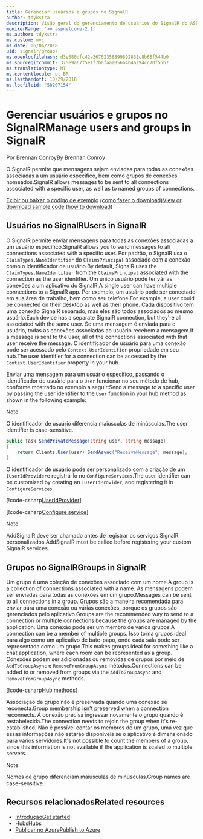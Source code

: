 ```yaml
---
title: Gerenciar usuários e grupos no SignalR
author: tdykstra
description: Visão geral do gerenciamento de usuários do SignalR do ASP.NET Core e o grupo.
monikerRange: '>= aspnetcore-2.1'
ms.author: tdykstra
ms.custom: mvc
ms.date: 06/04/2018
uid: signalr/groups
ms.openlocfilehash: d3e580dfc42a36762358899892831c8b68f544b0
ms.sourcegitcommit: 375e9a67f5e1f7b0faaa056b4b46294cc70f55b7
ms.translationtype: MT
ms.contentlocale: pt-BR
ms.lasthandoff: 10/29/2018
ms.locfileid: "50207154"
---
```

# <a name="manage-users-and-groups-in-signalr"></a><span data-ttu-id="1a969-103">Gerenciar usuários e grupos no SignalR</span><span class="sxs-lookup"><span data-stu-id="1a969-103">Manage users and groups in SignalR</span></span>

<span data-ttu-id="1a969-104">Por [Brennan Conroy](https://github.com/BrennanConroy)</span><span class="sxs-lookup"><span data-stu-id="1a969-104">By [Brennan Conroy](https://github.com/BrennanConroy)</span></span>

<span data-ttu-id="1a969-105">O SignalR permite que mensagens sejam enviadas para todas as conexões associadas a um usuário específico, bem como grupos de conexões nomeados.</span><span class="sxs-lookup"><span data-stu-id="1a969-105">SignalR allows messages to be sent to all connections associated with a specific user, as well as to named groups of connections.</span></span>

<span data-ttu-id="1a969-106">[Exibir ou baixar o código de exemplo](https://github.com/aspnet/Docs/tree/master/aspnetcore/signalr/groups/sample/) [(como fazer o download)](xref:index#how-to-download-a-sample)</span><span class="sxs-lookup"><span data-stu-id="1a969-106">[View or download sample code](https://github.com/aspnet/Docs/tree/master/aspnetcore/signalr/groups/sample/) [(how to download)](xref:index#how-to-download-a-sample)</span></span>

## <a name="users-in-signalr"></a><span data-ttu-id="1a969-107">Usuários no SignalR</span><span class="sxs-lookup"><span data-stu-id="1a969-107">Users in SignalR</span></span>

<span data-ttu-id="1a969-108">O SignalR permite enviar mensagens para todas as conexões associadas a um usuário específico.</span><span class="sxs-lookup"><span data-stu-id="1a969-108">SignalR allows you to send messages to all connections associated with a specific user.</span></span> <span data-ttu-id="1a969-109">Por padrão, o SignalR usa o `ClaimTypes.NameIdentifier` do `ClaimsPrincipal` associado com a conexão como o identificador de usuário.</span><span class="sxs-lookup"><span data-stu-id="1a969-109">By default, SignalR uses the `ClaimTypes.NameIdentifier` from the `ClaimsPrincipal` associated with the connection as the user identifier.</span></span> <span data-ttu-id="1a969-110">Um único usuário pode ter várias conexões a um aplicativo do SignalR.</span><span class="sxs-lookup"><span data-stu-id="1a969-110">A single user can have multiple connections to a SignalR app.</span></span> <span data-ttu-id="1a969-111">Por exemplo, um usuário pode ser conectado em sua área de trabalho, bem como seu telefone.</span><span class="sxs-lookup"><span data-stu-id="1a969-111">For example, a user could be connected on their desktop as well as their phone.</span></span> <span data-ttu-id="1a969-112">Cada dispositivo tem uma conexão SignalR separado, mas eles são todos associados ao mesmo usuário.</span><span class="sxs-lookup"><span data-stu-id="1a969-112">Each device has a separate SignalR connection, but they're all associated with the same user.</span></span> <span data-ttu-id="1a969-113">Se uma mensagem é enviada para o usuário, todas as conexões associadas ao usuário recebem a mensagem.</span><span class="sxs-lookup"><span data-stu-id="1a969-113">If a message is sent to the user, all of the connections associated with that user receive the message.</span></span> <span data-ttu-id="1a969-114">O identificador de usuário para uma conexão pode ser acessado pelo `Context.UserIdentifier` propriedade em seu hub.</span><span class="sxs-lookup"><span data-stu-id="1a969-114">The user identifier for a connection can be accessed by the `Context.UserIdentifier` property in your hub.</span></span>

<span data-ttu-id="1a969-115">Enviar uma mensagem para um usuário específico, passando o identificador de usuário para o `User` funcionar no seu método de hub, conforme mostrado no exemplo a seguir:</span><span class="sxs-lookup"><span data-stu-id="1a969-115">Send a message to a specific user by passing the user identifier to the `User` function in your hub method as shown in the following example:</span></span>

> [!NOTE]
> <span data-ttu-id="1a969-116">O identificador de usuário diferencia maiusculas de minúsculas.</span><span class="sxs-lookup"><span data-stu-id="1a969-116">The user identifier is case-sensitive.</span></span>

```csharp
public Task SendPrivateMessage(string user, string message)
{
    return Clients.User(user).SendAsync("ReceiveMessage", message);
}
```

<span data-ttu-id="1a969-117">O identificador de usuário pode ser personalizado com a criação de um `IUserIdProvider`e registrá-lo no `ConfigureServices`.</span><span class="sxs-lookup"><span data-stu-id="1a969-117">The user identifier can be customized by creating an `IUserIdProvider`, and registering it in `ConfigureServices`.</span></span>

[!code-csharp[UserIdProvider](groups/sample/customuseridprovider.cs?range=4-10)]

[!code-csharp[Configure service](groups/sample/startup.cs?range=21-22,39-42)]

> [!NOTE]
> <span data-ttu-id="1a969-118">AddSignalR deve ser chamado antes de registrar os serviços SignalR personalizados.</span><span class="sxs-lookup"><span data-stu-id="1a969-118">AddSignalR must be called before registering your custom SignalR services.</span></span>

## <a name="groups-in-signalr"></a><span data-ttu-id="1a969-119">Grupos no SignalR</span><span class="sxs-lookup"><span data-stu-id="1a969-119">Groups in SignalR</span></span>

<span data-ttu-id="1a969-120">Um grupo é uma coleção de conexões associado com um nome.</span><span class="sxs-lookup"><span data-stu-id="1a969-120">A group is a collection of connections associated with a name.</span></span> <span data-ttu-id="1a969-121">As mensagens podem ser enviadas para todas as conexões em um grupo.</span><span class="sxs-lookup"><span data-stu-id="1a969-121">Messages can be sent to all connections in a group.</span></span> <span data-ttu-id="1a969-122">Grupos são a maneira recomendada para enviar para uma conexão ou várias conexões, porque os grupos são gerenciados pelo aplicativo.</span><span class="sxs-lookup"><span data-stu-id="1a969-122">Groups are the recommended way to send to a connection or multiple connections because the groups are managed by the application.</span></span> <span data-ttu-id="1a969-123">Uma conexão pode ser um membro de vários grupos.</span><span class="sxs-lookup"><span data-stu-id="1a969-123">A connection can be a member of multiple groups.</span></span> <span data-ttu-id="1a969-124">Isso torna grupos ideal para algo como um aplicativo de bate-papo, onde cada sala pode ser representada como um grupo.</span><span class="sxs-lookup"><span data-stu-id="1a969-124">This makes groups ideal for something like a chat application, where each room can be represented as a group.</span></span> <span data-ttu-id="1a969-125">Conexões podem ser adicionadas ou removidas de grupos por meio de `AddToGroupAsync` e `RemoveFromGroupAsync` métodos.</span><span class="sxs-lookup"><span data-stu-id="1a969-125">Connections can be added to or removed from groups via the `AddToGroupAsync` and `RemoveFromGroupAsync` methods.</span></span>

[!code-csharp[Hub methods](groups/sample/hubs/chathub.cs?range=15-27)]

<span data-ttu-id="1a969-126">Associação de grupo não é preservada quando uma conexão se reconecta.</span><span class="sxs-lookup"><span data-stu-id="1a969-126">Group membership isn't preserved when a connection reconnects.</span></span> <span data-ttu-id="1a969-127">A conexão precisa ingressar novamente o grupo quando é restabelecida.</span><span class="sxs-lookup"><span data-stu-id="1a969-127">The connection needs to rejoin the group when it's re-established.</span></span> <span data-ttu-id="1a969-128">Não é possível contar os membros de um grupo, uma vez que essas informações não estarão disponíveis se o aplicativo é dimensionado para vários servidores.</span><span class="sxs-lookup"><span data-stu-id="1a969-128">It's not possible to count the members of a group, since this information is not available if the application is scaled to multiple servers.</span></span>

> [!NOTE]
> <span data-ttu-id="1a969-129">Nomes de grupo diferenciam maiusculas de minúsculas.</span><span class="sxs-lookup"><span data-stu-id="1a969-129">Group names are case-sensitive.</span></span>

## <a name="related-resources"></a><span data-ttu-id="1a969-130">Recursos relacionados</span><span class="sxs-lookup"><span data-stu-id="1a969-130">Related resources</span></span>

* [<span data-ttu-id="1a969-131">Introdução</span><span class="sxs-lookup"><span data-stu-id="1a969-131">Get started</span></span>](xref:tutorials/signalr)
* [<span data-ttu-id="1a969-132">Hubs</span><span class="sxs-lookup"><span data-stu-id="1a969-132">Hubs</span></span>](xref:signalr/hubs)
* [<span data-ttu-id="1a969-133">Publicar no Azure</span><span class="sxs-lookup"><span data-stu-id="1a969-133">Publish to Azure</span></span>](xref:signalr/publish-to-azure-web-app)
